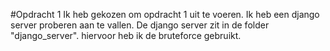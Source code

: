 #Opdracht 1
Ik heb gekozen om opdracht 1 uit te voeren. Ik heb een django server proberen aan te vallen. De django server zit in de folder "django_server".
hiervoor heb ik de bruteforce gebruikt.

